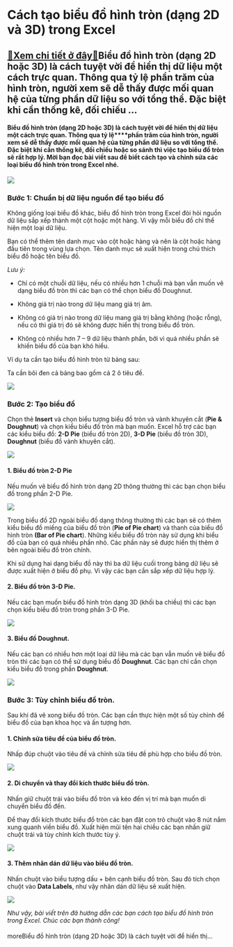 Cách tạo biểu đồ hình tròn (dạng 2D và 3D) trong Excel
======================================================

[:gift:Xem chi tiết ở đây:gift:](https://hddtvn.com/cach-tao-bieu-do-hinh-tron-dang-2d-va-3d-trong-excel/)Biểu đồ hình tròn (dạng 2D hoặc 3D) là cách tuyệt vời để hiển thị dữ liệu một cách trực quan. Thông qua tỷ lệ phần trăm của hình tròn, người xem sẽ dễ thấy được mối quan hệ của từng phần dữ liệu so với tổng thể. Đặc biệt khi cần thống kê, đối chiếu …
----------------------------------------------------------------------------------------------------------------------------------------------------------------------------------------------------------------------------------------------------------

#### **Biểu đồ hình tròn (dạng 2D hoặc 3D) là cách tuyệt vời để hiển thị dữ liệu một cách trực quan. Thông qua tỷ lệ****phần trăm của hình tròn,** **người xem sẽ dễ thấy được mối quan hệ của từng phần dữ liệu so với tổng thể. Đặc biệt khi cần thống kê, đối chiếu hoặc so sánh thì việc tạo biểu đồ tròn sẽ rất hợp lý. Mời bạn đọc bài viết sau để biết cách tạo và chỉnh sửa các loại biểu đồ hình tròn trong Excel nhé.**


![](https://hddtvn.com/wp-content/uploads/2021/01/chinh-sua-tieu-de-cua-bieu-do-tron_043245153.jpg)


### Bước 1: Chuẩn bị dữ liệu nguồn để tạo biểu đồ


Không giống loại biểu đồ khác, biểu đồ hình tròn trong Excel đòi hỏi nguồn dữ liệu sắp xếp thành một cột hoặc một hàng. Vì vậy mỗi biểu đồ chỉ thể hiện một loại dữ liệu.


Bạn có thể thêm tên danh mục vào cột hoặc hàng và nên là cột hoặc hàng đầu tiên trong vùng lựa chọn. Tên danh mục sẽ xuất hiện trong chú thích biểu đồ hoặc tên biểu đồ.


*Lưu ý:*




* Chỉ có một chuỗi dữ liệu, nếu có nhiều hơn 1 chuỗi mà bạn vẫn muốn vẽ dạng biểu đồ tròn thì các bạn có thể chọn biểu đồ Doughnut.

* Không giá trị nào trong dữ liệu mang giá trị âm.

* Không có giá trị nào trong dữ liệu mang giá trị bằng không (hoặc rỗng), nếu có thì giá trị đó sẽ không được hiển thị trong biểu đồ tròn.

* Không có nhiều hơn 7 – 9 dữ liệu thành phần, bởi vì quá nhiều phần sẽ khiến biểu đồ của bạn khó hiểu.



Ví dụ ta cần tạo biểu đồ hình tròn từ bảng sau:


Ta cần bôi đen cả bảng bao gồm cả 2 ô tiêu đề.


[![](https://hddtvn.com/wp-content/uploads/2021/01/rfQkaVk.png)](https://hddtvn.com/wp-content/uploads/2021/01/rfQkaVk.png)


### Bước 2: Tạo biểu đồ


Chọn thẻ **Insert** và chọn biểu tượng biểu đồ tròn và vành khuyên cắt (**Pie & Doughnut**) và chọn kiểu biểu đồ tròn mà bạn muốn. Excel hỗ trợ các bạn các kiểu biểu đồ: **2-D Pie** (biểu đồ tròn 2D), **3-D Pie** (biểu đồ tròn 3D), **Doughnut** (biểu đồ vảnh khuyên cắt).


![](https://hddtvn.com/wp-content/uploads/2021/01/xb6cUrW.png)


#### 1. Biểu đồ tròn 2-D Pie


Nếu muốn vẽ biểu đồ hình tròn dạng 2D thông thường thì các bạn chọn biểu đồ trong phần 2-D Pie.


![](https://hddtvn.com/wp-content/uploads/2021/01/VnSMeTQ.png)


Trong biểu đồ 2D ngoài biểu đồ dạng thông thường thì các bạn sẽ có thêm kiểu biểu đồ miếng của biểu đồ tròn (**Pie of Pie chart**) và thanh của biểu đồ hình tròn **(Bar of Pie chart**). Những kiểu biểu đồ tròn này sử dụng khi biểu đồ của bạn có quá nhiều phần nhỏ. Các phần này sẽ được hiển thị thêm ở bên ngoài biểu đồ tròn chính.


Khi sử dụng hai dạng biểu đồ này thì ba dữ liệu cuối trong bảng dữ liệu sẽ được xuất hiện ở biểu đồ phụ. Vì vậy các bạn cần sắp xếp dữ liệu hợp lý.


#### 2. Biểu đồ tròn 3-D Pie.


Nếu các bạn muốn biểu đồ hình tròn dạng 3D (khối ba chiều) thì các bạn chọn kiểu biều đồ tròn trong phần 3-D Pie.


![](https://hddtvn.com/wp-content/uploads/2021/01/n1qzJV0.png)


#### 3. Biểu đồ Doughnut.


Nếu các bạn có nhiều hơn một loại dữ liệu mà các bạn vẫn muốn vẽ biểu đồ tròn thì các bạn có thể sử dụng biểu đồ **Doughnut**. Các bạn chỉ cần chọn kiểu biểu đồ trong phần **Doughnut**.


![](https://hddtvn.com/wp-content/uploads/2021/01/vD07UsV.png)


### Bước 3: Tùy chỉnh biểu đồ tròn.


Sau khi đã vẽ xong biểu đồ tròn. Các bạn cần thực hiện một số tùy chỉnh để biểu đồ của bạn khoa học và ấn tượng hơn.


#### 1. Chỉnh sửa tiêu đề của biểu đồ tròn.


Nhấp đúp chuột vào tiêu đề và chỉnh sửa tiêu đề phù hợp cho biểu đồ tròn.


![](https://hddtvn.com/wp-content/uploads/2021/01/msqwlHo.png)


#### 2. Di chuyển và thay đổi kích thước biểu đồ tròn.


Nhấn giữ chuột trái vào biểu đồ tròn và kéo đến vị trí mà bạn muốn di chuyển biểu đồ đến.


Để thay đổi kích thước biểu đồ tròn các bạn đặt con trỏ chuột vào 8 nút nắm xung quanh viền biểu đồ. Xuất hiện mũi tên hai chiều các bạn nhấn giữ chuột trái và tùy chỉnh kích thước tùy ý.


![](https://hddtvn.com/wp-content/uploads/2021/01/BWkPx2h.png)


#### 3. Thêm nhãn dán dữ liệu vào biểu đồ tròn.


Nhấn chuột vào biểu tượng dấu + bên cạnh biểu đồ tròn. Sau đó tích chọn chuột vào **Data Labels**, như vậy nhãn dán dữ liệu sẽ xuất hiện.


![](https://hddtvn.com/wp-content/uploads/2021/01/9b1CyZi.png)


*Như vậy, bài viết trên đã hướng dẫn các bạn cách tạo biểu đồ hình tròn trong Excel. Chúc các bạn thành công!*


#### 


moreBiểu đồ hình tròn (dạng 2D hoặc 3D) là cách tuyệt vời để hiển thị…

